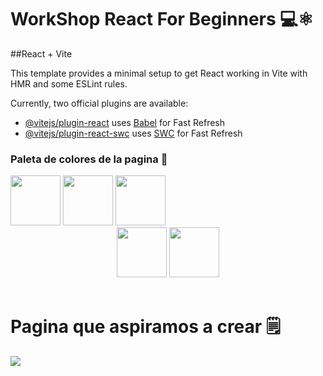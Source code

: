 <h1>WorkShop React For Beginners 💻⚛️</h1>
##React + Vite

This template provides a minimal setup to get React working in Vite with HMR and some ESLint rules.

Currently, two official plugins are available:

- [@vitejs/plugin-react](https://github.com/vitejs/vite-plugin-react/blob/main/packages/plugin-react/README.md) uses [Babel](https://babeljs.io/) for Fast Refresh
- [@vitejs/plugin-react-swc](https://github.com/vitejs/vite-plugin-react-swc) uses [SWC](https://swc.rs/) for Fast Refresh

<h3 aling="center">Paleta de colores de la pagina 🎨</h3>
<center>
    <div align="start">
        <img height="80" align="end" src="https://i.imgur.com/Oo912Da.png">
        <img height="80" src="https://i.imgur.com/Ne7Od89.png">
        <img height="80" src="https://i.imgur.com/ZX6szY9.png">
    </div>
    <div aling="end">
        <img height="80" src="https://i.imgur.com/bbO0o5r.png">
        <img height="80" src="https://i.imgur.com/2rJUPBO.png">
    </div>
</center>

<br>
<h1>Pagina que aspiramos a crear 🗒️</h1>

<img src="https://www.softzone.es/app/uploads-softzone.es/2023/11/bluesky.jpg" >

